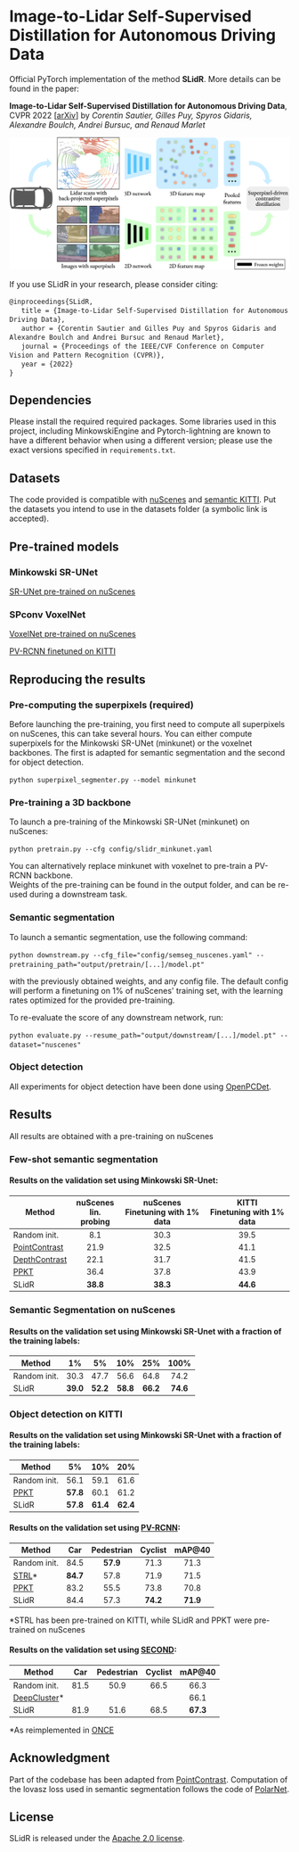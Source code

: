 # Image-to-Lidar Self-Supervised Distillation for Autonomous Driving Data

Official PyTorch implementation of the method **SLidR**. More details can be found in the paper:

**Image-to-Lidar Self-Supervised Distillation for Autonomous Driving Data**, CVPR 2022 [[arXiv](https://arxiv.org/abs/2203.16258)]
by *Corentin Sautier, Gilles Puy, Spyros Gidaris, Alexandre Boulch, Andrei Bursuc, and Renaud Marlet*

![Overview of the method](./assets/method.png)

If you use SLidR in your research, please consider citing:
```
@inproceedings{SLidR,
   title = {Image-to-Lidar Self-Supervised Distillation for Autonomous Driving Data},
   author = {Corentin Sautier and Gilles Puy and Spyros Gidaris and Alexandre Boulch and Andrei Bursuc and Renaud Marlet},
   journal = {Proceedings of the IEEE/CVF Conference on Computer Vision and Pattern Recognition (CVPR)},
   year = {2022}
}
```


## Dependencies

Please install the required required packages. Some libraries used in this project, including MinkowskiEngine and Pytorch-lightning are known to have a different behavior when using a different version; please use the exact versions specified in `requirements.txt`.


## Datasets

The code provided is compatible with [nuScenes](https://www.nuscenes.org/lidar-segmentation) and [semantic KITTI](http://www.semantic-kitti.org/tasks.html#semseg). Put the datasets you intend to use in the datasets folder (a symbolic link is accepted).


## Pre-trained models

### Minkowski SR-UNet
[SR-UNet pre-trained on nuScenes](https://github.com/valeoai/SLidR/releases/download/v1.0/minkunet_slidr_1gpu.pt)

### SPconv VoxelNet
[VoxelNet pre-trained on nuScenes](https://github.com/valeoai/SLidR/releases/download/v1.0/voxelnet_slidr.pt)

[PV-RCNN finetuned on KITTI](https://github.com/valeoai/SLidR/releases/download/v1.0/pvrcnn_slidr.pt)


## Reproducing the results

### Pre-computing the superpixels (required)

Before launching the pre-training, you first need to compute all superpixels on nuScenes, this can take several hours. You can either compute superpixels for the Minkowski SR-UNet (minkunet) or the voxelnet backbones. The first is adapted for semantic segmentation and the second for object detection.

```python superpixel_segmenter.py --model minkunet```

### Pre-training a 3D backbone

To launch a pre-training of the Minkowski SR-UNet (minkunet) on nuScenes:

```python pretrain.py --cfg config/slidr_minkunet.yaml```

You can alternatively replace minkunet with voxelnet to pre-train a PV-RCNN backbone.  
Weights of the pre-training can be found in the output folder, and can be re-used during a downstream task.

### Semantic segmentation

To launch a semantic segmentation, use the following command:

```python downstream.py --cfg_file="config/semseg_nuscenes.yaml" --pretraining_path="output/pretrain/[...]/model.pt"```

with the previously obtained weights, and any config file. The default config will perform a finetuning on 1% of nuScenes' training set, with the learning rates optimized for the provided pre-training.

To re-evaluate the score of any downstream network, run:

```python evaluate.py --resume_path="output/downstream/[...]/model.pt" --dataset="nuscenes"```

### Object detection

All experiments for object detection have been done using [OpenPCDet](https://github.com/open-mmlab/OpenPCDet).


## Results
All results are obtained with a pre-training on nuScenes

### Few-shot semantic segmentation

#### Results on the validation set using Minkowski SR-Unet:
Method                                           |nuScenes<br />lin. probing|nuScenes<br />Finetuning with 1% data|KITTI<br />Finetuning with 1% data
---                                              |:-:                       |:-:                                  |:-:
Random init.                                     |8.1                       |30.3                                 |39.5
[PointContrast](https://arxiv.org/abs/2007.10985)|21.9                      |32.5                                 |41.1
[DepthContrast](https://arxiv.org/abs/2101.02691)|22.1                      |31.7                                 |41.5
[PPKT](https://arxiv.org/abs/2104.04687)         |36.4                      |37.8                                 |43.9
SLidR                                            |**38.8**                  |**38.3**                             |**44.6**

### Semantic Segmentation on nuScenes

#### Results on the validation set using Minkowski SR-Unet with a fraction of the training labels:
Method          |1%      |5%      |10%     |25%     |100%
---             |:-:     |:-:     |:-:     |:-:     |:-:
Random init.    |30.3    |47.7    |56.6    |64.8    |74.2
SLidR           |**39.0**|**52.2**|**58.8**|**66.2**|**74.6**

### Object detection on KITTI

#### Results on the validation set using Minkowski SR-Unet with a fraction of the training labels:
Method                                  |5%      |10%     |20%     
---                                     |:-:     |:-:     |:-:
Random init.                            |56.1    |59.1    |61.6
[PPKT](https://arxiv.org/abs/2104.04687)|**57.8**|60.1    |61.2
SLidR                                   |**57.8**|**61.4**|**62.4**

#### Results on the validation set using [PV-RCNN](https://arxiv.org/abs/1912.13192):
Method                                   |Car     |Pedestrian|Cyclist |mAP@40
---                                      |:-:     |:-:       |:-:     |:-:
Random init.                             |84.5    |**57.9**  |71.3    |71.3
[STRL](https://arxiv.org/abs/2109.00179)*|**84.7**|57.8      |71.9    |71.5
[PPKT](https://arxiv.org/abs/2104.04687) |83.2    |55.5      |73.8    |70.8
SLidR                                    |84.4    |57.3      |**74.2**|**71.9**

*STRL has been pre-trained on KITTI, while SLidR and PPKT were pre-trained on nuScenes

#### Results on the validation set using [SECOND](https://www.mdpi.com/1424-8220/18/10/3337):
Method                                          |Car     |Pedestrian|Cyclist |mAP@40
---                                             |:-:     |:-:       |:-:     |:-:
Random init.                                    |81.5    |50.9      |66.5    |66.3
[DeepCluster](https://arxiv.org/abs/1807.05520)*|        |          |        |66.1
SLidR                                           |81.9    |51.6      |68.5    |**67.3**

*As reimplemented in [ONCE](https://arxiv.org/abs/2106.11037)


## Acknowledgment

Part of the codebase has been adapted from [PointContrast](https://github.com/facebookresearch/PointContrast).
Computation of the lovasz loss used in semantic segmentation follows the code of [PolarNet](https://github.com/edwardzhou130/PolarSeg).

## License
SLidR is released under the [Apache 2.0 license](./LICENSE).